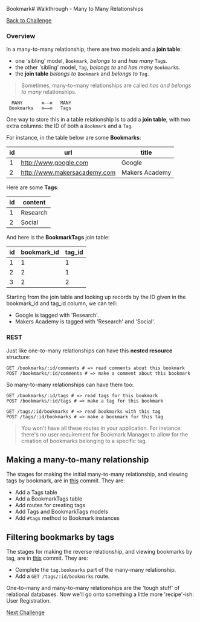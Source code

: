 Bookmark# Walkthrough - Many to Many Relationships

[Back to Challenge](../16_many_to_many_relationships.md)

### Overview

In a many-to-many relationship, there are two models and a **join table**:

- one 'sibling' model, `Bookmark`, _belongs to_ and _has many_ `Tag`s.
- the other 'sibling' model, `Tag`, _belongs to_ and _has many_ `Bookmark`s.
- the **join table** _belongs to_ `Bookmark` and _belongs to_ `Tag`.

> Sometimes, many-to-many relationships are called _has and belongs to many_ relationships.

```
  MANY       ≡––≡   MANY
 Bookmarks   ≡––≡   Tags
```

One way to store this in a table relationship is to add a **join table**, with two extra columns: the ID of both a `Bookmark` and a `Tag`.

For instance, in the table below are some **Bookmarks**:

| id | url                          | title |
|----|------------------------------|---------|
| 1  | http://www.google.com            | Google       |
| 2  | http://www.makersacademy.com     | Makers Academy     |

Here are some **Tags**:

| id | content                    |
|----|----------------------------|
| 1  | Research                   |
| 2  | Social |

And here is the **BookmarkTags** join table:

| id | bookmark_id                    | tag_id |
|----|-------------------------|---------|
| 1  | 1            | 1       |
| 2  | 2 | 1      |
| 3  | 2    | 2 |

Starting from the join table and looking up records by the ID given in the bookmark_id and tag_id column, we can tell:

- Google is tagged with 'Research'.
- Makers Academy is tagged with 'Research' and 'Social'.

### REST

Just like one-to-many relationships can have this **nested resource** structure:

```
GET /bookmarks/:id/comments # => read comments about this bookmark
POST /bookmarks/:id/comments # => make a comment about this bookmark
```

So many-to-many relationships can have them too:

```
GET /bookmarks/:id/tags # => read tags for this bookmark
POST /bookmarks/:id/tags # => make a tag for this bookmark

GET /tags/:id/bookmarks # => read bookmarks with this tag
POST /tags/:id/bookmarks # => make a bookmark for this tag
```

> You won't have all these routes in your application. For instance: there's no user requirement for Bookmark Manager to allow for the creation of bookmarks belonging to a specific tag.

## Making a many-to-many relationship

The stages for making the initial many-to-many relationship, and viewing tags by bookmark, are in [this](https://github.com/soph-g/bookmark-manager-example/commit/04fb07addc75abf8ee7031206f37c2d937c9f530) commit. They are:

* Add a Tags table
* Add a BookmarkTags table
* Add routes for creating tags
* Add Tags and BookmarkTags models
* Add `#tags` method to Bookmark instances

## Filtering bookmarks by tags

The stages for making the reverse relationship, and viewing bookmarks by tag, are in [this](https://github.com/soph-g/bookmark-manager-example/commit/8c93710f22b1878ade4ae81f75f047e8d43f921e) commit. They are:

* Complete the `tag.bookmarks` part of the many-many relationship.
* Add a `GET /tags/:id/bookmarks` route.

One-to-many and many-to-many relationships are the 'tough stuff' of relational databases. Now we'll go onto something a little more 'recipe'-ish: User Registration.

[Next Challenge](../17_relationships.md)
